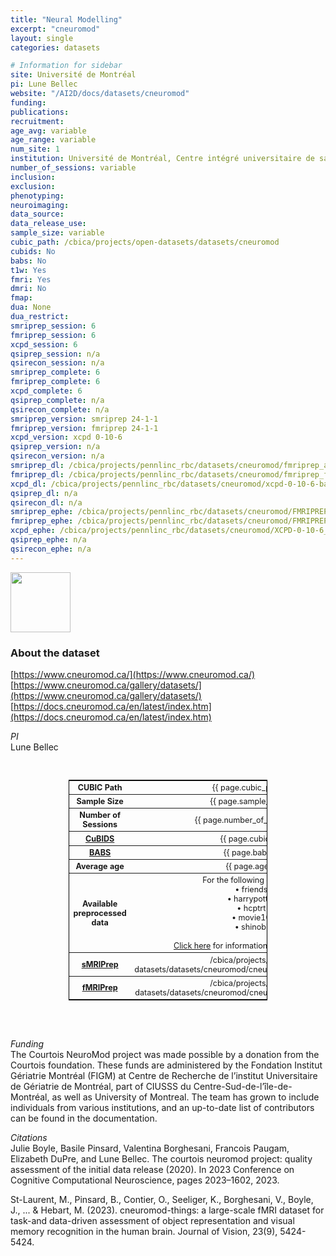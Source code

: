 ```yaml
---
title: "Neural Modelling"
excerpt: "cneuromod"
layout: single
categories: datasets

# Information for sidebar
site: Université de Montréal
pi: Lune Bellec
website: "/AI2D/docs/datasets/cneuromod"
funding:
publications:
recruitment:
age_avg: variable
age_range: variable
num_site: 1
institution: Université de Montréal, Centre intégré universitaire de santé et de services sociaux du Centre-Sud-de-l'Île-de-Montréal
number_of_sessions: variable
inclusion:
exclusion:
phenotyping:
neuroimaging:
data_source:
data_release_use:
sample_size: variable
cubic_path: /cbica/projects/open-datasets/datasets/cneuromod
cubids: No
babs: No
t1w: Yes
fmri: Yes
dmri: No
fmap:
dua: None
dua_restrict:
smriprep_session: 6
fmriprep_session: 6
xcpd_session: 6
qsiprep_session: n/a
qsirecon_session: n/a
smriprep_complete: 6
fmriprep_complete: 6
xcpd_complete: 6
qsiprep_complete: n/a
qsirecon_complete: n/a
smriprep_version: smriprep 24-1-1
fmriprep_version: fmriprep 24-1-1
xcpd_version: xcpd 0-10-6
qsiprep_version: n/a
qsirecon_version: n/a
smriprep_dl: /cbica/projects/pennlinc_rbc/datasets/cneuromod/fmriprep_anat-24-1-1-babs/output_ria#~data
fmriprep_dl: /cbica/projects/pennlinc_rbc/datasets/cneuromod/fmriprep_func-24-1-1-babs/output_ria#~data
xcpd_dl: /cbica/projects/pennlinc_rbc/datasets/cneuromod/xcpd-0-10-6-babs/output_ria#~data
qsiprep_dl: n/a
qsirecon_dl: n/a
smriprep_ephe: /cbica/projects/pennlinc_rbc/datasets/cneuromod/FMRIPREP_ANAT-24-1-1_zipped
fmriprep_ephe: /cbica/projects/pennlinc_rbc/datasets/cneuromod/FMRIPREP_FUNC-24-1-1_zipped
xcpd_ephe: /cbica/projects/pennlinc_rbc/datasets/cneuromod/XCPD-0-10-6_zipped
qsiprep_ephe: n/a
qsirecon_ephe: n/a
---
```

<div style="text-align: left;">
     <img src="{{ site.baseurl }}/assets/images/logos/cneuromod.png" style="width: auto; height: 10vw;" />
</div>

### About the dataset
[https://www.cneuromod.ca/](https://www.cneuromod.ca/)  
[https://www.cneuromod.ca/gallery/datasets/](https://www.cneuromod.ca/gallery/datasets/)   
[https://docs.cneuromod.ca/en/latest/index.htm](https://docs.cneuromod.ca/en/latest/index.htm)

*PI*
<br>
Lune Bellec

<br>
<div class=table align='center'>
<table style="text-align: center;
width:63%; font-size:90%; border: 1px solid black">
<tr><th style="font-weight:bold">CUBIC Path</th><th style="font-weight:normal">{{ page.cubic_path }}</th><th style="font-weight:normal"></th></tr>
<tr><th style="font-weight:bold">Sample Size</th><th style="font-weight:normal">{{ page.sample_size }}</th><th style="font-weight:normal"></th></tr>
<tr><th style="font-weight:bold">Number of Sessions</th><th style="font-weight:normal">{{ page.number_of_sessions }}</th><th style="font-weight:normal"></th></tr>
<tr><th style="font-weight:bold"><a href="{{ site.baseurl }}/docs/imaging/image_curation/">CuBIDS</a></th><th style="font-weight:normal">{{ page.cubids }}</th><th style="font-weight:normal"></th></tr>
<tr><th style="font-weight:bold"><a href="{{ site.baseurl }}/docs/imaging/image_babs/">BABS</a></th><th style="font-weight:normal">{{ page.babs }}</th><th style="font-weight:normal"></th></tr>
<tr><th style="font-weight:bold">Average age</th><th style="font-weight:normal">{{ page.age }}</th><th style="font-weight:normal"></th></tr>
<tr><th style="font-weight:bold">Available preprocessed data</th><th style="font-weight:normal">For the following datasets:<br/>
• friends<br/>
• harrypotter<br/>
• hcptrt<br/>
• movie10<br/>
• shinobi<br/><br/>
<a href="https://www.cneuromod.ca/gallery/datasets/">Click here</a> for information on each dataset</th><th style="font-weight:normal"></th></tr>
<tr><th style="font-weight:bold"><a href="{{ site.baseurl }}/docs/imaging/image_smriprep/">sMRIPrep</a></th><th style="font-weight:normal">/cbica/projects/open-datasets/datasets/cneuromod/cneuromod.processed/smriprep</th><th style="font-weight:normal"></th></tr>
<tr><th style="font-weight:bold"><a href="{{ site.baseurl }}/docs/imaging/image_fmriprep/">fMRIPrep</a></th><th style="font-weight:normal">/cbica/projects/open-datasets/datasets/cneuromod/cneuromod.processed/fmriprep</th><th style="font-weight:normal"></th></tr>
</table>
</div>

<br>
<br>

*Funding*
<br>
The Courtois NeuroMod project was made possible by a donation from the Courtois foundation. These funds are administered by the Fondation Institut Gériatrie Montréal (FIGM) at Centre de Recherche de l’institut Universitaire de Gériatrie de Montréal, part of CIUSSS du Centre-Sud-de-l’île-de-Montréal, as well as University of Montreal. The team has grown to include individuals from various institutions, and an up-to-date list of contributors can be found in the documentation.

*Citations*
<br>
Julie Boyle, Basile Pinsard, Valentina Borghesani, Francois Paugam, Elizabeth DuPre, and Lune Bellec. The courtois neuromod project: quality assessment of the initial data release (2020). In 2023 Conference on Cognitive Computational Neuroscience, pages 2023–1602, 2023.

St-Laurent, M., Pinsard, B., Contier, O., Seeliger, K., Borghesani, V., Boyle, J., ... & Hebart, M. (2023). cneuromod-things: a large-scale fMRI dataset for task-and data-driven assessment of object representation and visual memory recognition in the human brain. Journal of Vision, 23(9), 5424-5424.
